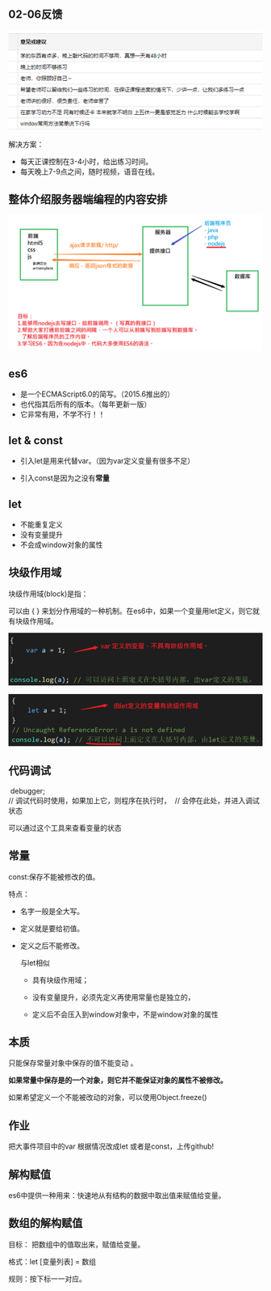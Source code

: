 ## 02-06反馈

![image-20200207085534503](asset/image-20200207085534503.png)

解决方案：

- 每天正课控制在3-4小时，给出练习时间。
- 每天晚上7-9点之间，随时视频，语音在线。



## 整体介绍服务器端编程的内容安排

![image-20200207092901565](asset/image-20200207092901565.png)



## es6

- 是一个ECMAScript6.0的简写。（2015.6推出的）
- 也代指其后所有的版本。（每年更新一版）
- 它非常有用，不学不行！！

## let & const

- 引入let是用来代替var。（因为var定义变量有很多不足）

- 引入const是因为之没有**常量**



## let

- 不能重复定义
- 没有变量提升
- 不会成window对象的属性

## 块级作用域

块级作用域(block)是指：

可以由 { } 来划分作用域的一种机制。在es6中，如果一个变量用let定义，则它就有块级作用域。

![image-20200207103134638](asset/image-20200207103134638.png)

![image-20200207103055933](asset/image-20200207103055933.png)



## 代码调试

​    debugger;    
​    // 调试代码时使用，如果加上它，则程序在执行时，
​    // 会停在此处，并进入调试状态

可以通过这个工具来查看变量的状态



## 常量

const:保存不能被修改的值。

特点：

- 名字一般是全大写。

- 定义就是要给初值。

- 定义之后不能修改。

  与let相似

  - 具有块级作用域；

  - 没有变量提升，必须先定义再使用常量也是独立的，

  - 定义后不会压入到window对象中，不是window对象的属性

  

## 本质

只能保存常量对象中保存的值不能变动 。



**如果常量中保存是的一个对象，则它并不能保证对象的属性不被修改。**



如果希望定义一个不能被改动的对象，可以使用Object.freeze()



## 作业

把大事件项目中的var 根据情况改成let 或者是const，上传github!



## 解构赋值

es6中提供一种用来：快速地从有结构的数据中取出值来赋值给变量。

## 数组的解构赋值

目标： 把数组中的值取出来，赋值给变量。

格式：let [变量列表] = 数组

规则：按下标一一对应。

